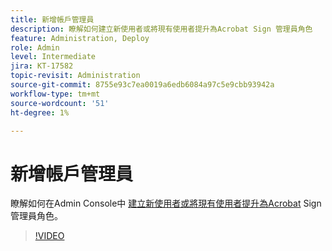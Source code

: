 ```yaml
---
title: 新增帳戶管理員
description: 瞭解如何建立新使用者或將現有使用者提升為Acrobat Sign 管理員角色
feature: Administration, Deploy
role: Admin
level: Intermediate
jira: KT-17582
topic-revisit: Administration
source-git-commit: 8755e93c7ea0019a6edb6084a97c5e9cbb93942a
workflow-type: tm+mt
source-wordcount: '51'
ht-degree: 1%

---
```


# 新增帳戶管理員

瞭解如何在Admin Console中 [建立新使用者或將現有使用者提升為Acrobat](https://adminconsole.adobe.com/tw) Sign 管理員角色。

>[!VIDEO](https://video.tv.adobe.com/v/3453156?quality=12&learn=on&hidetitle=true)